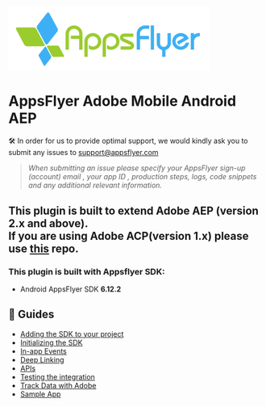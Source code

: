 <img src="gitresources/AF_Logo_primary_logo.png"  width="400" > 

# AppsFlyer Adobe Mobile Android AEP

🛠 In order for us to provide optimal support, we would kindly ask you to submit any issues to support@appsflyer.com

> *When submitting an issue please specify your AppsFlyer sign-up (account) email , your app ID , production steps, logs, code snippets and any additional relevant information.*

## This plugin is built to extend Adobe AEP (version 2.x and above).<br> If you are using Adobe ACP(version 1.x) please use [this](https://github.com/AppsFlyerSDK/appsflyer-adobe-mobile-android-extension) repo.


### <a id="plugin-build-for"> This plugin is built with Appsflyer SDK:

- Android AppsFlyer SDK **6.12.2**

<!---
## <a id="breaking-changes"> 	❗❗ Breaking changes when updating to ✏️v*.*.*✏️❗❗

✏️✏️ Breaking changes if there is  ✏️✏️ 

## <a id="migration"> ⏩ Migration -->

##  📖 Guides
- [Adding the SDK to your project](/Docs/Installation.md)
- [Initializing the SDK](/Docs/BasicIntegration.md)
- [In-app Events](/Docs/InAppEvents.md)
- [Deep Linking](/Docs/DeepLink.md)
- [APIs](/Docs/AdvancedAPI.md)
- [Testing the integration](/Docs/Testing.md)
- [Track Data with Adobe](/Docs/AdobeDataTracking.md)
- [Sample App](app)
